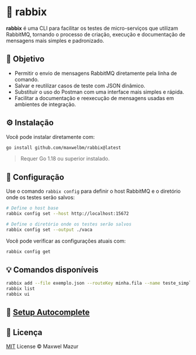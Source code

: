 # 🐇 rabbix

**rabbix** é uma CLI para facilitar os testes de micro-serviços que utilizam RabbitMQ, tornando o processo de criação, execução e documentação de mensagens mais simples e padronizado.

## 🎯 Objetivo

- Permitir o envio de mensagens RabbitMQ diretamente pela linha de comando.
- Salvar e reutilizar casos de teste com JSON dinâmico.
- Substituir o uso do Postman com uma interface mais simples e rápida.
- Facilitar a documentação e reexecução de mensagens usadas em ambientes de integração.

## ⚙️ Instalação

Você pode instalar diretamente com:

```bash
go install github.com/maxwelbm/rabbix@latest
```

> Requer Go 1.18 ou superior instalado.

## 📁 Configuração

Use o comando `rabbix config` para definir o host RabbitMQ e o diretório onde os testes serão salvos:

```bash
# Define o host base
rabbix config set --host http://localhost:15672

# Define o diretório onde os testes serão salvos
rabbix config set --output ./vaca
```

Você pode verificar as configurações atuais com:

```bash
rabbix config get
```

## 💡 Comandos disponíveis

```bash
rabbix add --file exemplo.json --routeKey minha.fila --name teste_simples
rabbix list
rabbix ui
```

## 🔄 [Setup Autocomplete](README_AUTOCOMPLETE.md)

## 🪪 Licença

[MIT](LICENSE) License © Maxwel Mazur
